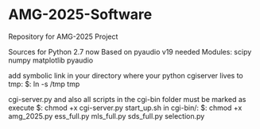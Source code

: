 AMG-2025-Software
=================

Repository for AMG-2025 Project

Sources for Python 2.7
now Based on pyaudio v19
needed Modules:
scipy
numpy
matplotlib
pyaudio


add symbolic link in your directory where your python cgiserver lives to tmp:
$: ln -s /tmp tmp

cgi-server.py and also all scripts in the cgi-bin folder must be marked as execute
$: chmod +x cgi-server.py start_up.sh
in cgi-bin/:
$: chmod +x  amg_2025.py ess_full.py mls_full.py sds_full.py selection.py 